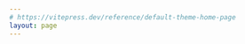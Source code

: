 ```yaml
---
# https://vitepress.dev/reference/default-theme-home-page
layout: page
---
```


<script>
export default {
  data() {
    return {
      observer: null,  // Store the intersection observer instance here
    };
  },
  mounted() {
    this.initObserver();
  },
  methods: {
    initObserver() {
      const options = {
        root: null, // observing relative to viewport
        threshold: 0.1, // trigger when 10% of the element is visible
        rootMargin: '0px'
      };

      this.observer = new IntersectionObserver((entries) => {
        entries.forEach(entry => {
          if (entry.isIntersecting) {
            entry.target.classList.add('element-visible');
            entry.target.classList.remove('element-hidden');
          }
        });
      }, options);

      // Select elements and start observing them
      const elements = document.querySelectorAll('.element-hidden');
      elements.forEach(element => this.observer.observe(element));
    }
  },
  beforeDestroy() {
    if (this.observer) {
      // Stop observing all elements
      this.observer.disconnect();
    }
  }
};
</script>

<section class="absolute top-0 left-0 right-0 h-72 z-[-1] opacity-80">
  <div style="animation-delay:0.8s; animation-duration:2s" class="fade-in bg-waves"></div>
</section>

<section class="flex flex-col items-center justify-center h-screen">
  <div class="text-center mx-auto inline-block">
    <div class=" text-4xl leading-tight tracking-tight text-slate-600 dark:text-slate-400 font-semibold">
      Brendan Larsen
    </div>
    <div class="leading-tight tracking-tight z-10 text-4xl py-6 bg-clip-text text-transparent bg-gradient-to-r from-[#AAABB8] to-[#2E9CCA] font-semibold relative">
      Scientist / Biologist
    </div>
    <p class="text-xl  leading-tight tracking-tight font-light text-slate-400 dark:text-slate-400">
      Studying the evolution of viruses.
    </p>
  </div>
</section>

<section class="bg-slate-400/90 dark:bg-slate-700 backdrop-blur backdrop-filter p-4 lg:mx-4 md:p-6 rounded-md lg:rounded-2xl border-slate-600 border-2">
    <nav class="flex items-center px-10 -space-x-2 justify-between text-slate-500 dark:text-slate-400 tracking-widest">
        <a class="inline-flex flex-1 justify-center hover:text-sky-500 hover:font-bold" href="#section-1">Current</a>
        <a class="inline-flex flex-1 justify-center hover:text-sky-500 hover:font-bold" href="#section-2">Past</a>
        <a class="inline-flex flex-1 justify-center hover:text-sky-500 hover:font-bold" href="#section-3">Interests</a>
    </nav>
</section>




<section id="section-1"> 
  <div class="lg:px-4">
    <div class="rounded-md lg:rounded-2xl px-6 py-24 lg:p-12 relative bg-slate-800 text-slate-400">
      <div class="absolute top-2 left-2 lg:top-6 lg:left-6 text-white text-4xl font-extrabold">Current Projects</div>
      <div class="absolute top-12 left-2 lg:top-20 lg:left-6  text-lg lg:text-2xl">Deep Mutational Scanning of the Nipah Receptor Binding Protein</div>
      <div class="container pt-6 lg:pt-20 ">
        <div class="grid grid-cols-2 gap-8 font-light leading-loose tracking-wide text-md md:text-lg lg:text-2xl">
          <div class=" lg:pt-12 flex col-span-2 items-center justify-center text-center">
            <img src="/images/nipah_phylogeny.png" class="pb-6 relative element-hidden max-w-full max-h-96 lg:max-h-screen"></img>
          </div>
          <div class="-mt-8 flex col-span-2 items-center justify-center text-center element-hidden">Phylogeny of Nipah sequences from nature, with receptor binding protein mutations mapped on. </div>
          <div class="flex items-center justify-center text-center">
            <p class="element-hidden">Nipah is a bat-borne virus that occasionally spills over into humans. The receptor binding protein binds the host receptors ephrin-B2 and ephrin-B3. I used deep mutational scanning to map the effects of nearly every mutation on cell entry and receptor binding for both host receptors. The structure to the right shows the average effects of mutations at each site on cell entry, with red representing sites with poor tolerance to mutations. </p>
          </div>
          <div class="flex justify-center items-center ">
            <img src="/images/entry_tetramer_better.png" class="max-w-full max-h-96 element-hidden">
          </div>
          <div class="flex justify-center items-center ">
            <img src="/images/escape.png" class="max-w-full max-h-96 element-hidden">
          </div>
          <div class="flex items-center justify-center text-center">
            <p class="element-hidden">The receptor binding protein is also an important target of neutralizing antibodies, which can prevent disease in animal models. I mapped mutations that escape neutralization by different monoclonal antibodies. This allows us to determine which mutations affect neutralization, and whether the mutations are tolerated. </p>
          </div>
          <div class="mt-12 flex col-span-2 items-center justify-center h-full text-center">
            <div class="leading-tight tracking-tight text-2xl lg:text-4xl pb-4 bg-clip-text text-transparent bg-gradient-to-r from-[#AAABB8] to-red-500 font-semibold relative drop-shadow-xl element-hidden">These data aid in the development of vaccines and antibody therapies by prospectively mapping effects of mutations on different phenotypes.</div>
          </div>
        </div>
      </div>
    </div>
  </div>
</section>

<section id="section-2" class="lg:px-4 overflow-hidden">
  <div class="rounded-md lg:rounded-2xl px-6 py-24 lg:p-12 relative bg-slate-200 text-slate-600">
    <div class="absolute top-2 left-2 lg:top-4 lg:left-6 text-4xl font-extrabold">Past Projects</div>
    <div class="absolute top-12 lg:top-16 left-2 lg:left-6 text-lg lg:text-2xl">Evolution and Diversity of Paramyxoviruses in Bats and Rodents</div>
    <div class="container pt-16 lg:pt-20 grid grid-cols-2 gap-8 text-md md:text-lg lg:text-2xl leading-loose font-extralight">
      <div class="flex items-center col-span-2 justify-center text-center">
        <p class="litems-center justify-center  element-hidden"> Paramyxoviruses are widespead and extremely diverse, and contain notable human pathogens such as Nipah and Measles. I captured hundreds of individual animals from 19 bat species and 15 rodent species across SE Arizona. From these samples, I was able to sequence and analyze 55 novel paramyxoviruses.</p>
      </div>
      <div class="flex justify-center items-center element-hidden">
        <img src="/images/pallid.jpg" class="max-h-96">
      </div>
      <div class="flex justify-center items-center element-hidden">
        <img src="/images/peromyscus.png" class="max-w-full max-h-64 lg:max-h-96 " alt="Escape">
      </div>
      <div class="flex items-center justify-center text-center col-span-2">
        <p class="element-hidden">By sequencing these paramyxoviruses, we are able to determine the long-term evolutionary history of these viruses. Comparison of the the bat and viral phylogenies show they share similar branching patterns, suggestive of a long-term association that spans millions of years.</p>
      </div>
      <div class="flex items-center justify-center col-span-2">
        <img class="max-w-full max-h-96" src="/images/pmv_co_phylogeny.jpg"></img>
      </div>
    </div>
    
  </div>
  <div class="h-1 bg-slate-600"></div>
  <div class="rounded-md lg:rounded-2xl px-6 py-24 lg:p-12 relative bg-slate-400 text-slate-600">    
    <div class="absolute top-12 lg:top-16 left-2 lg:left-6 font-semibold text-lg lg:text-2xl">Early evolution and spread of SARS-CoV-2</div>
    <div class="container pt-16 lg:pt-20 grid grid-cols-2 gap-8 text-md md:text-lg lg:text-2xl leading-loose font-light">
      <div class="flex items-center justify-center text-center col-span-2">
        <p class="items-center justify-center element-hidden"> During the early stages of the SARS-CoV-2 pandemic, I was highly involved in sequencing and analyzing phylogenetic patterns of early spread and introductions in different parts of the world.</p>
      </div>
      <div class="flex justify-center items-center element-hidden">
        <img src="/images/mbio_phylogeny.jpg" class="max-w-full max-h-96"></img>
      </div>
      <div class="flex justify-center items-center element-hidden">
        <p class=""> In a large collaboration across Arizona, we sequenced many of the earliest cases and analyzed how many separate introductions there were during March 2020.</p>
      </div>
      <div class="flex items-center justify-center text-center col-span-2">
        <p class="element-hidden">I was also involved in a study in Science that examined different phylogenetic hypotheses regarding early introductions into the United States and Europe.</p>
      </div>
      <div class="flex items-center justify-center col-span-2">
        <img class="max-w-full max-h-96" src="/images/370_564_f1.jpeg"></img>
      </div>
      <div class="flex items-center justify-center">
        <p>Also, by analyzing publically released sequences on GISAID, we were able to estimate early introductions of the alpha variant B.1.1.7 into the United States</p>
      </div>
      <div class="flex items-center justify-center">
        <img src="/images/b1117.png" class="max-w-full max-h-96"></img>
      </div>
    </div> 
  </div>
</section>

<style scoped>
.fade-in {
  width: 100%;
  height: 100%;
  animation-delay: 0.6s;
  animation-duration: 1s;
}

.fade-in {
  opacity: 0;
  -webkit-animation: fade-in .5s ease;
  animation: fade-in .5s ease;
  -webkit-animation-fill-mode: forwards;
  animation-fill-mode: forwards;
}

.element-hidden {
  opacity: 0;
  transform: translateY(20px);
  transition: all 2.5s ease-out;
}

.element-visible {
  opacity: 1;
  transform: translateY(0);
  transition: all 2.5s ease-out;
}

</style>